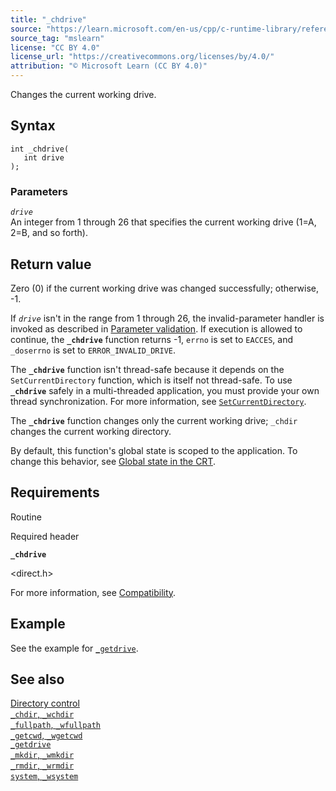 ```yaml
---
title: "_chdrive"
source: "https://learn.microsoft.com/en-us/cpp/c-runtime-library/reference/chdrive?view=msvc-170"
source_tag: "mslearn"
license: "CC BY 4.0"
license_url: "https://creativecommons.org/licenses/by/4.0/"
attribution: "© Microsoft Learn (CC BY 4.0)"
---
```

Changes the current working drive.

## Syntax

```
int _chdrive(
   int drive
);
```

### Parameters

_`drive`_  
An integer from 1 through 26 that specifies the current working drive (1=A, 2=B, and so forth).

## Return value

Zero (0) if the current working drive was changed successfully; otherwise, -1.

If _`drive`_ isn't in the range from 1 through 26, the invalid-parameter handler is invoked as described in [Parameter validation](https://learn.microsoft.com/en-us/cpp/c-runtime-library/parameter-validation?view=msvc-170). If execution is allowed to continue, the **`_chdrive`** function returns -1, `errno` is set to `EACCES`, and `_doserrno` is set to `ERROR_INVALID_DRIVE`.

The **`_chdrive`** function isn't thread-safe because it depends on the `SetCurrentDirectory` function, which is itself not thread-safe. To use **`_chdrive`** safely in a multi-threaded application, you must provide your own thread synchronization. For more information, see [`SetCurrentDirectory`](https://learn.microsoft.com/en-us/windows/win32/api/winbase/nf-winbase-setcurrentdirectory).

The **`_chdrive`** function changes only the current working drive; `_chdir` changes the current working directory.

By default, this function's global state is scoped to the application. To change this behavior, see [Global state in the CRT](https://learn.microsoft.com/en-us/cpp/c-runtime-library/global-state?view=msvc-170).

## Requirements

Routine

Required header

**`_chdrive`**

<direct.h>

For more information, see [Compatibility](https://learn.microsoft.com/en-us/cpp/c-runtime-library/compatibility?view=msvc-170).

## Example

See the example for [`_getdrive`](https://learn.microsoft.com/en-us/cpp/c-runtime-library/reference/getdrive?view=msvc-170).

## See also

[Directory control](https://learn.microsoft.com/en-us/cpp/c-runtime-library/directory-control?view=msvc-170)  
[`_chdir`, `_wchdir`](https://learn.microsoft.com/en-us/cpp/c-runtime-library/reference/chdir-wchdir?view=msvc-170)  
[`_fullpath`, `_wfullpath`](https://learn.microsoft.com/en-us/cpp/c-runtime-library/reference/fullpath-wfullpath?view=msvc-170)  
[`_getcwd`, `_wgetcwd`](https://learn.microsoft.com/en-us/cpp/c-runtime-library/reference/getcwd-wgetcwd?view=msvc-170)  
[`_getdrive`](https://learn.microsoft.com/en-us/cpp/c-runtime-library/reference/getdrive?view=msvc-170)  
[`_mkdir`, `_wmkdir`](https://learn.microsoft.com/en-us/cpp/c-runtime-library/reference/mkdir-wmkdir?view=msvc-170)  
[`_rmdir`, `_wrmdir`](https://learn.microsoft.com/en-us/cpp/c-runtime-library/reference/rmdir-wrmdir?view=msvc-170)  
[`system`, `_wsystem`](https://learn.microsoft.com/en-us/cpp/c-runtime-library/reference/system-wsystem?view=msvc-170)